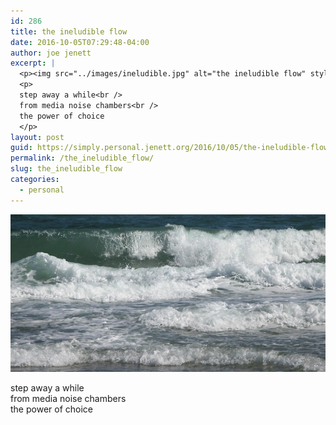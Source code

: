 ```yaml
---
id: 286
title: the ineludible flow
date: 2016-10-05T07:29:48-04:00
author: joe jenett
excerpt: |
  <p><img src="../images/ineludible.jpg" alt="the ineludible flow" style="border:none;" /></p>
  <p>
  step away a while<br />
  from media noise chambers<br />
  the power of choice
  </p>
layout: post
guid: https://simply.personal.jenett.org/2016/10/05/the-ineludible-flow/
permalink: /the_ineludible_flow/
slug: the_ineludible_flow
categories:
  - personal
---
```

<img src="../images/ineludible.jpg" alt="the ineludible flow" style="border:none;" />

step away a while  
from media noise chambers  
the power of choice